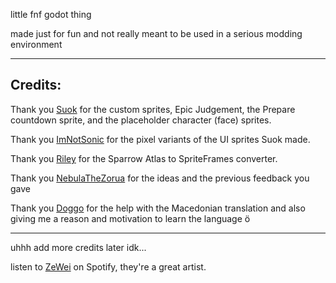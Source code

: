 little fnf godot thing

made just for fun and not really meant to be used in a serious modding environment

---

## Credits:

Thank you [Suok](https://twitter.com/SuokArts3) for the custom sprites, Epic Judgement, the Prepare countdown sprite, and the placeholder character (face) sprites.

Thank you [ImNotSonic](https://twitter.com/Imnotsonic1) for the pixel variants of the UI sprites Suok made.

Thank you [Riley](https://github.com/what-is-a-git/FunkinGodot) for the Sparrow Atlas to SpriteFrames converter.

Thank you [NebulaTheZorua](https://twitter.com/Nebula_Zorua) for the ideas and the previous feedback you gave

Thank you [Doggo](http://github.com/doggogit) for the help with the Macedonian translation and also giving me a reason and motivation to learn the language ö

---

uhhh add more credits later idk...

listen to [ZeWei](https://open.spotify.com/artist/5Lo7AznRQVZur2qhDwg2OA) on Spotify, they're a great artist.
